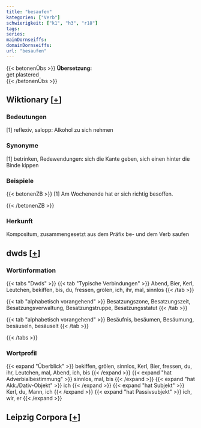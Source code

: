 ```yaml
---
title: "besaufen"
kategorien: ["Verb"]
schwierigkeit: ["k1", "h3", "r18"]
tags:
series:
mainDornseiffs:
domainDornseiffs:
url: "besaufen"
---
```


{{< betonenÜbs >}}
**Übersetzung:**  
get plastered  
{{< /betonenÜbs >}}

## Wiktionary [[+](https://de.wiktionary.org/wiki/besaufen)]

### Bedeutungen
[1] reflexiv, salopp: Alkohol zu sich nehmen  

### Synonyme
[1] betrinken, Redewendungen: sich die Kante geben, sich einen hinter die Binde kippen  

### Beispiele
{{< betonenZB >}}
[1] Am Wochenende hat er sich richtig besoffen.  

{{< /betonenZB >}}
### Herkunft
Kompositum, zusammengesetzt aus dem Präfix be- und dem Verb saufen  



## dwds [[+](https://www.dwds.de/wb/besaufen)]

### Wortinformation
{{< tabs "Dwds" >}}
{{< tab "Typische Verbindungen" >}}
Abend, Bier, Kerl, Leutchen, bekiffen, bis, du, fressen, grölen, ich, ihr, mal, sinnlos
{{< /tab >}}

{{< tab "alphabetisch vorangehend" >}}
Besatzungszone, Besatzungszeit, Besatzungsverwaltung, Besatzungstruppe, Besatzungsstatut
{{< /tab >}}

{{< tab "alphabetisch vorangehend" >}}
Besäufnis, besäumen, Besäumung, besäuseln, besäuselt
{{< /tab >}}

{{< /tabs >}}

### Wortprofil
{{< expand "Überblick" >}} bekiffen, grölen, sinnlos, Kerl, Bier, fressen, du, ihr, Leutchen, mal, Abend, ich, bis {{< /expand >}}
{{< expand "hat Adverbialbestimmung" >}} sinnlos, mal, bis {{< /expand >}}
{{< expand "hat Akk./Dativ-Objekt" >}} ich {{< /expand >}}
{{< expand "hat Subjekt" >}} Kerl, du, Mann, ich {{< /expand >}}
{{< expand "hat Passivsubjekt" >}} ich, wir, er {{< /expand >}}

## Leipzig Corpora [[+](https://corpora.uni-leipzig.de/en/res?word=besaufen&corpusId=deu_newscrawl-public_2018)]


